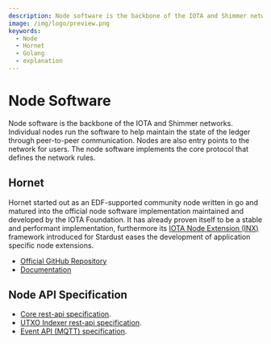 ```yaml
---
description: Node software is the backbone of the IOTA and Shimmer networks.
image: /img/logo/preview.png
keywords:
  - Node
  - Hornet
  - Golang
  - explanation
---
```


# Node Software

Node software is the backbone of the IOTA and Shimmer networks. Individual nodes run the software to help maintain the state of the ledger through peer-to-peer communication. Nodes are also entry points to the network for users. The node software implements the core protocol that defines the network rules.

## Hornet

Hornet started out as an EDF-supported community node written in go and matured into the official node software
implementation maintained and developed by the IOTA Foundation. It has already proven itself to be a stable and
performant implementation, furthermore its [IOTA Node Extension (INX)](https://TODO_link_to_INX_page) framework introduced
for Stardust eases the development of application specific node extensions.

- [Official GitHub Repository](https://github.com/iotaledger/hornet)
- [Documentation](/hornet/develop/welcome)

## Node API Specification

- [Core rest-api specification](https://editor.swagger.io/?url=https://raw.githubusercontent.com/iotaledger/tips/stardust-api/tips/TIP-0025/core-rest-api.yaml).
- [UTXO Indexer rest-api specification](https://github.com/iotaledger/tips/blob/main/tips/TIP-0026/tip-0026.md).
- [Event API (MQTT) specification](https://studio.asyncapi.com/?url=https://raw.githubusercontent.com/iotaledger/tips/stardust-event-api/tips/TIP-0028/event-api.yml).
